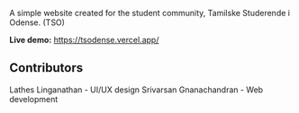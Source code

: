 A simple website created for the student community, Tamilske Studerende i Odense. (TSO)

**Live demo:** https://tsodense.vercel.app/

## Contributors
Lathes Linganathan - UI/UX design
Srivarsan Gnanachandran - Web development
